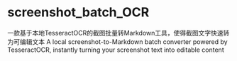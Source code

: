# screenshot_batch_OCR
一款基于本地TesseractOCR的截图批量转Markdown工具，使得截图文字快速转为可编辑文本 A local screenshot-to-Markdown batch converter powered by TesseractOCR, instantly turning your screenshot text into editable content
